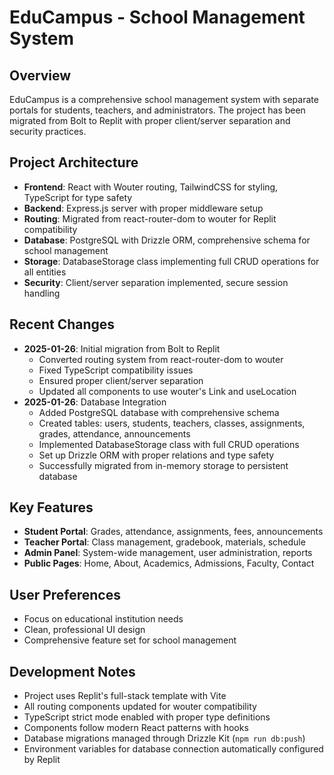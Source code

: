 # EduCampus - School Management System

## Overview
EduCampus is a comprehensive school management system with separate portals for students, teachers, and administrators. The project has been migrated from Bolt to Replit with proper client/server separation and security practices.

## Project Architecture
- **Frontend**: React with Wouter routing, TailwindCSS for styling, TypeScript for type safety
- **Backend**: Express.js server with proper middleware setup
- **Routing**: Migrated from react-router-dom to wouter for Replit compatibility
- **Database**: PostgreSQL with Drizzle ORM, comprehensive schema for school management
- **Storage**: DatabaseStorage class implementing full CRUD operations for all entities
- **Security**: Client/server separation implemented, secure session handling

## Recent Changes
- **2025-01-26**: Initial migration from Bolt to Replit
  - Converted routing system from react-router-dom to wouter
  - Fixed TypeScript compatibility issues
  - Ensured proper client/server separation
  - Updated all components to use wouter's Link and useLocation
- **2025-01-26**: Database Integration
  - Added PostgreSQL database with comprehensive schema
  - Created tables: users, students, teachers, classes, assignments, grades, attendance, announcements
  - Implemented DatabaseStorage class with full CRUD operations
  - Set up Drizzle ORM with proper relations and type safety
  - Successfully migrated from in-memory storage to persistent database

## Key Features
- **Student Portal**: Grades, attendance, assignments, fees, announcements
- **Teacher Portal**: Class management, gradebook, materials, schedule
- **Admin Panel**: System-wide management, user administration, reports
- **Public Pages**: Home, About, Academics, Admissions, Faculty, Contact

## User Preferences
- Focus on educational institution needs
- Clean, professional UI design
- Comprehensive feature set for school management

## Development Notes
- Project uses Replit's full-stack template with Vite
- All routing components updated for wouter compatibility
- TypeScript strict mode enabled with proper type definitions
- Components follow modern React patterns with hooks
- Database migrations managed through Drizzle Kit (`npm run db:push`)
- Environment variables for database connection automatically configured by Replit